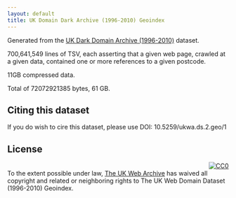 ```yaml
---
layout: default
title: UK Domain Dark Archive (1996-2010) Geoindex
---
```


Generated from the [UK Dark Domain Archive (1996-2010)](/) dataset.

700,641,549 lines of TSV, each asserting that a given web page, crawled at a given data, contained one or more references to a given postcode.

11GB compressed data.

Total of 72072921385 bytes, 61 GB.


Citing this dataset
-------------------

If you do wish to cire this dataset, please use DOI: 10.5259/ukwa.ds.2.geo/1


License
-------

<p xmlns:dct="http://purl.org/dc/terms/">
  <a rel="license" style="float:right"
     href="http://creativecommons.org/publicdomain/zero/1.0/">
    <img src="http://i.creativecommons.org/p/zero/1.0/88x31.png" style="border-style: none;" alt="CC0" />
  </a>
  <br />
  To the extent possible under law,
  <a rel="dct:publisher"
     href="http://www.webarchive.org.uk/">
    <span property="dct:title">The UK Web Archive</span></a>
  has waived all copyright and related or neighboring rights to
  <span property="dct:title">The UK Web Domain Dataset (1996-2010) Geoindex</span>.
</p>


